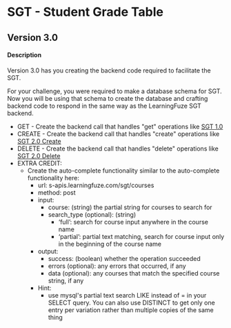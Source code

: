 
# SGT - Student Grade Table

## Version 3.0
#### Description
Version 3.0 has you creating the backend code required to facilitate the SGT.

For your challenge, you were required to make a database schema for SGT.  Now you will be using that schema to create the database and crafting backend code to respond in the same way as the LearningFuze SGT backend.
- GET - Create the backend call that handles "get" operations like <a href="https://github.com/Learning-Fuze/SGT/tree/v1.0" target="_blank">SGT 1.0</a>
- CREATE - Create the backend call that handles "create" operations like  <a href="https://github.com/Learning-Fuze/SGT/tree/v2.0#scope" target="_blank">SGT 2.0 Create</a>
- DELETE - Create the backend call that handles "delete" operations like  <a href="https://github.com/Learning-Fuze/SGT/tree/v2.0#scope" target="_blank">SGT 2.0 Delete</a>
- EXTRA CREDIT:
  - Create the auto-complete functionality similar to the auto-complete functionality here:
    - url: s-apis.learningfuze.com/sgt/courses
    - method: post
    - input: 
      - course: (string) the partial string for courses to search for
      - search_type (optional): (string) 
        - ‘full’: search for course input anywhere in the course name
        - ‘partial’: partial text matching, search for course input only in the beginning of the course name
    - output: 
      - success: (boolean) whether the operation succeeded
      - errors (optional): any errors that occurred, if any
      - data (optional): any courses that match the specified course string, if any
    - Hint:
      - use mysql's partial text search LIKE instead of = in your SELECT query.  You can also use DISTINCT to get only one entry per variation rather than multiple copies of the same thing



